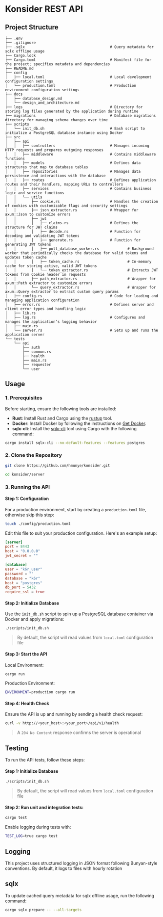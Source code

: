 # Konsider REST API

## Project Structure

```
├── .env
├── .gitignore
├── .sqlx                               		# Query metadata for sqlx offline usage
├── Cargo.lock                     
├── Cargo.toml                          		# Manifest file for the project; specifies metadata and dependencies
├── README.md                       
├── config                          
│   ├── local.toml                      		# Local development configuration settings
│   └── production.toml                 		# Production environment configuration settings
├── docs                          
│   ├── database_design.md              
│   └── design_and_architecture.md
├── logs                                		# Directory for storing log files generated by the application during runtime
├── migrations                          		# Database migrations directory for managing schema changes over time
├── scripts                         
│   └── init_db.sh                      		# Bash script to initialize a PostgreSQL database instance using Docker
├── src                         
│   ├── api                         
│   │   ├── controllers                 		# Manages incoming HTTP requests and prepares outgoing responses
│   │   ├── middleware                  		# Contains middleware functions
│   │   ├── models                      		# Defines data structures that map to database tables
│   │   ├── repositories                		# Manages data persistence and interactions with the database
│   │   ├── routes                      		# Defines application routes and their handlers, mapping URLs to controllers
│   │   ├── services                    		# Contains business logic and service functions
│   │   └── utils
│   │       ├── cookie.rs               		# Handles the creation of cookies with customizable flags and security settings
│   │       ├── json_extractor.rs       		# Wrapper for axum::Json to customize errors
│   │       ├── jwt
│   │       │   ├── claims.rs           		# Defines the structure for JWT claims
│   │       │   ├── decode.rs           		# Function for decoding and validating JWT tokens
│   │       │   ├── generate.rs         		# Function for generating JWT tokens
│   │       │   ├── poll_database_worker.rs 	        # Background worker that periodically checks the database for valid tokens and updates token cache
│   │       │   ├── token_cache.rs                      # In-memory cache for storing active, valid JWT tokens
│   │       │   └── token_extractor.rs                  # Extracts JWT tokens from Cookie header in requests
│   │       ├── path_extractor.rs                       # Wrapper for axum::Path extractor to customize errors
│   │       └── query_extractor.rs                      # Wrapper for axum::Query extractor to extract custom query params
│   ├── config.rs                       		# Code for loading and managing application configuration
│   ├── error.rs                        		# Defines server and client error types and handling logic
│   ├── lib.rs                     
│   ├── log.rs                          		# Configures and manages the application’s logging behavior
│   ├── main.rs                 
│   └── server.rs                       		# Sets up and runs the application server
└── tests
    └── api
        ├── auth
        ├── common.rs
        ├── health
        ├── main.rs
        ├── requester
        └── user
```

## Usage

### 1. **Prerequisites**

Before starting, ensure the following tools are installed:

- **Rust**: Install Rust and Cargo using the [rustup](https://www.rust-lang.org/tools/install) tool.
- **Docker**: Install Docker by following the instructions on [Get Docker](https://docs.docker.com/get-started/get-docker/).
- **sqlx-cli**: Install the [sqlx-cli](https://github.com/launchbadge/sqlx) tool using Cargo with the following command:

```bash
cargo install sqlx-cli --no-default-features --features postgres
```

### 2. **Clone the Repository**

```bash
git clone https://github.com/hmunye/konsider.git
```
```bash
cd konsider/server
```

### 3. **Running the API**

#### Step 1: Configuration

For a production environment, start by creating a `production.toml` file, otherwise skip this step:

```bash
touch ./config/production.toml
```

Edit this file to suit your production configuration. Here's an example setup:

```toml
[server]
port = 8443
host = "0.0.0.0"
jwt_secret = ""

[database]
user = "k6r_user"
password = ""
database = "k6r"
host = "postgres"
db_port = 5432
require_ssl = true
```

#### Step 2: Initialize Database

Use the `init_db.sh` script to spin up a PostgreSQL database container via Docker and apply migrations:

```bash
./scripts/init_db.sh
```
> By default, the script will read values from `local.toml` configuration file

#### Step 3: Start the API

Local Environment:

```bash
cargo run
```
Production Environment:

```bash
ENVIRONMENT=production cargo run
```

#### Step 4: Health Check

Ensure the API is up and running by sending a health check request:

```bash
curl -v http://<your_host>:<your_port>/api/v1/health
```
> A `204 No Content` response confirms the server is operational

## Testing

To run the API tests, follow these steps:

#### Step 1: Initialize Database

```bash
./scripts/init_db.sh
```
> By default, the script will read values from `local.toml` configuration file

#### Step 2: Run unit and integration tests:

```bash
cargo test
```

Enable logging during tests with:

```bash
TEST_LOG=true cargo test
```

## Logging

This project uses structured logging in JSON format following Bunyan-style conventions.
By default, it logs to files with hourly rotation

## sqlx

To update cached query metadata for sqlx offline usage, run the following command:

```bash
cargo sqlx prepare -- --all-targets
```
